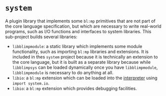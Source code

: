 # `system`
A plugin library that implements some `bl:mp` primitives that are not part of the core language specification, but which are necessary to write real-world programs, such as I/O functions and interfaces to system libraries. This sub-project builds several libraries:
* `libblimpmodule`: a static library which implements some module functionality, such as importing `bl:mp` libraries and extensions. It is included in thes `system` project because it is technically an extension to the core language, but it is built as a separate library because while `libblimpsys` can be loaded dynamically once you have `libblimpmodule`, `libblimpmodule` is necessary to do anything at all.
* `libio`: a `bl:mp` extension which can be loaded into the [interpreter](blimp/README.md) using `import system.io`.
* `libio`: a `bl:mp` extension which provides debugging facilities.
